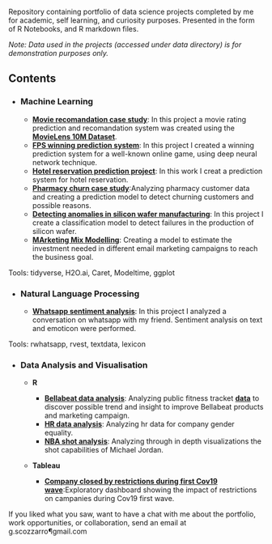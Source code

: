 Repository containing portfolio of data science projects completed by me for academic, self learning, and curiosity purposes. Presented in the form of R Notebooks, and R markdown files.


_Note: Data used in the projects (accessed under data directory) is for demonstration purposes only._

## Contents

- ### Machine Learning
	-  __[Movie recomandation case study](https://github.com/scozzarro/Portfolio/tree/main/movie_recomandation_case_study)__: In this project a movie rating prediction and 	recomandation system was created using the __[MovieLens 10M Dataset](http://movielens.org)__.
	-  __[FPS winning prediction system](https://github.com/scozzarro/Portfolio/tree/main/FPS_game_winning_prediction_case_study)__: In this project I created a winning 		prediction system for a well-known online game, using deep neural network technique.
	-  __[Hotel reservation prediction project](https://github.com/scozzarro/Portfolio/tree/main/Hotel_reservation_prediction_case_study)__: In this work I creat a 		prediction system for hotel reservation.
	-  __[Pharmacy churn case study](https://github.com/scozzarro/Portfolio/tree/main/Patients_prescription_churn_case_study)__:Analyzing pharmacy customer data and creating 	  a prediction model to detect churning customers and possible reasons.
	-  __[Detecting anomalies in silicon wafer manufacturing](https://github.com/scozzarro/Portfolio/tree/main/Detecting_anomalies_electronic_wafer_production)__: In this 		project I create a classification model to detect failures in the production of silicon wafer. 
	-  __[MArketing Mix Modelling](https://github.com/scozzarro/Portfolio/tree/main/Marketing_mix_modeling_case_study)__: Creating a model to estimate the investment needed 	 in different email marketing campaigns to reach the business goal.   
	
Tools: tidyverse, H2O.ai, Caret, Modeltime, ggplot 

- ### Natural Language Processing
	-  __[Whatsapp sentiment analysis](https://github.com/scozzarro/Portfolio/tree/main/Whatsapp_chat_data_analysis_project)__: In this project I analyzed a conversation on 	 whatsapp with my friend. Sentiment analysis on text and emoticon were performed. 
	

Tools: rwhatsapp, rvest, textdata, lexicon

- ### Data Analysis and Visualisation

	- __R__ 
		-  __[Bellabeat data analysis](https://github.com/scozzarro/Portfolio/tree/main/Bellabeat_capstone_project)__: Analyzing public fitness tracket __[data](https://www.kaggle.com/arashnic/fitbit)__ to discover possible trend and insight to improve Bellabeat products and marketing campaign. 
		-  __[HR data analysis](https://github.com/scozzarro/Portfolio/tree/main/hr_employee_attriction_case_study)__: Analyzing hr data for company gender 			equality.
		-  __[NBA shot analysis](https://github.com/scozzarro/Portfolio/tree/main/NBA_Shot)__: Analyzing through in depth visualizations the shot capabilities of Michael 	  Jordan.
	
	- __Tableau__
		
		- __[Company closed by restrictions during first Cov19 wave](https://tabsoft.co/3xoZ4ub)__:Exploratory dashboard showing the impact of restrictions on campanies during Cov19 first wave.


If you liked what you saw, want to have a chat with me about the portfolio, work opportunities, or collaboration, send an email at g.scozzarro¶gmail.com 
